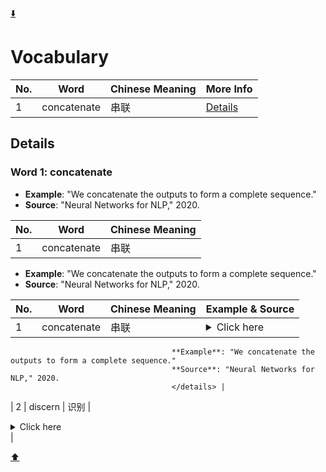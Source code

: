 <div id="top"></div>

[](#top)

<a href="#bottom" class="btn btn-primary btn-sm"> ⬇️ </a>


# Vocabulary

| No. | Word       | Chinese Meaning | More Info |  
| --- | ---------- | ----------------| --------- |  
| 1   | concatenate| 串联            | [Details](#details1) |

## Details

### Word 1: concatenate
- **Example**: "We concatenate the outputs to form a complete sequence."
- **Source**: "Neural Networks for NLP," 2020.


| No. | Word       | Chinese Meaning |  
| --- | ---------- | ----------------|  
| 1   | concatenate| 串联            |

   - **Example**: "We concatenate the outputs to form a complete sequence."
   - **Source**: "Neural Networks for NLP," 2020.


| No. | Word       | Chinese Meaning | Example & Source |  
| --- | ---------- | ----------------| -----------------|  
| 1   | concatenate| 串联            | <details> <summary>Click here</summary>  
                                        **Example**: "We concatenate the outputs to form a complete sequence."  
                                        **Source**: "Neural Networks for NLP," 2020.  
                                        </details> |
| 2   | discern    | 识别            | <details> <summary>Click here</summary>  
                                        **Example**: "It is important to discern patterns in the data."  
                                        **Source**: "Deep Learning for AI," 2021.  
                                        </details> |



<div id="bottom"></div>

[](#bottom)

<a href="#top" class="btn btn-primary btn-sm"> ⬆️ </a>


